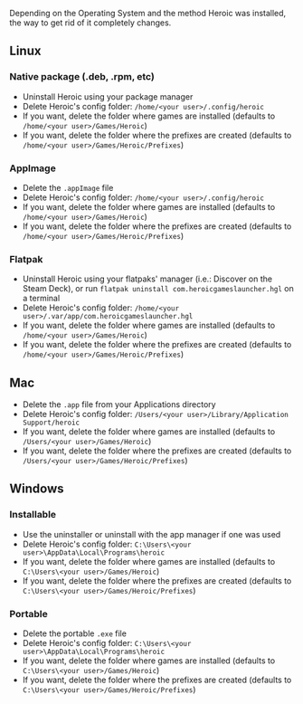 Depending on the Operating System and the method Heroic was installed, the way to get rid of it completely changes.

## Linux

### Native package (.deb, .rpm, etc)

- Uninstall Heroic using your package manager
- Delete Heroic's config folder: `/home/<your user>/.config/heroic`
- If you want, delete the folder where games are installed (defaults to `/home/<your user>/Games/Heroic`)
- If you want, delete the folder where the prefixes are created (defaults to `/home/<your user>/Games/Heroic/Prefixes`)

### AppImage

- Delete the `.appImage` file
- Delete Heroic's config folder: `/home/<your user>/.config/heroic`
- If you want, delete the folder where games are installed (defaults to `/home/<your user>/Games/Heroic`)
- If you want, delete the folder where the prefixes are created (defaults to `/home/<your user>/Games/Heroic/Prefixes`)

### Flatpak

- Uninstall Heroic using your flatpaks' manager (i.e.: Discover on the Steam Deck), or run `flatpak uninstall com.heroicgameslauncher.hgl` on a terminal
- Delete Heroic's config folder: `/home/<your user>/.var/app/com.heroicgameslauncher.hgl`
- If you want, delete the folder where games are installed (defaults to `/home/<your user>/Games/Heroic`)
- If you want, delete the folder where the prefixes are created (defaults to `/home/<your user>/Games/Heroic/Prefixes`)


## Mac

- Delete the `.app` file from your Applications directory
- Delete Heroic's config folder: `/Users/<your user>/Library/Application Support/heroic`
- If you want, delete the folder where games are installed (defaults to `/Users/<your user>/Games/Heroic`)
- If you want, delete the folder where the prefixes are created (defaults to `/Users/<your user>/Games/Heroic/Prefixes`)


## Windows

### Installable

- Use the uninstaller or uninstall with the app manager if one was used
- Delete Heroic's config folder: `C:\Users\<your user>\AppData\Local\Programs\heroic`
- If you want, delete the folder where games are installed (defaults to `C:\Users\<your user>/Games/Heroic`)
- If you want, delete the folder where the prefixes are created (defaults to `C:\Users\<your user>/Games/Heroic/Prefixes`)

### Portable

- Delete the portable `.exe` file
- Delete Heroic's config folder: `C:\Users\<your user>\AppData\Local\Programs\heroic`
- If you want, delete the folder where games are installed (defaults to `C:\Users\<your user>/Games/Heroic`)
- If you want, delete the folder where the prefixes are created (defaults to `C:\Users\<your user>/Games/Heroic/Prefixes`)